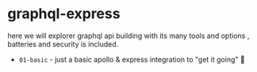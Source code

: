 graphql-express
===

here we will explorer graphql api building with its many tools and options , batteries and security is included.


- `01-basic` - just a basic apollo & express integration to "get it going" 🚀